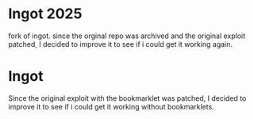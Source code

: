 # Ingot 2025
 fork of ingot. since the orginal repo was archived and the original exploit patched, I decided to improve it to see if i could get it working again.

# Ingot
Since the original exploit with the bookmarklet was patched, I decided to improve it to see if i could get it working without bookmarklets.

